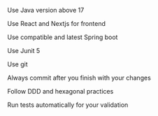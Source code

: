 Use Java version above 17

Use React and Nextjs for frontend

Use compatible and latest Spring boot

Use Junit 5

Use git

Always commit after you finish with your changes

Follow DDD and hexagonal practices

Run tests automatically for your validation